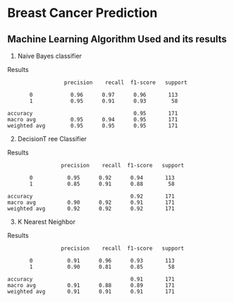 # Breast Cancer Prediction

## Machine Learning Algorithm Used and its results 

  1. Naive Bayes classifier

  
   Results
      
                      precision    recall  f1-score   support

           0            0.96      0.97      0.96       113
           1            0.95      0.91      0.93        58

    accuracy                                0.95       171
    macro avg           0.95      0.94      0.95       171
    weighted avg        0.95      0.95      0.95       171
      
  
  2. DecisionT ree Classifier
  
  Results
      
                     precision    recall  f1-score   support

           0           0.95      0.92      0.94       113
           1           0.85      0.91      0.88        58

    accuracy                               0.92       171
    macro avg          0.90      0.92      0.91       171
    weighted avg       0.92      0.92      0.92       171
      
  
  3. K Nearest Neighbor
  
  Results
      
                     precision    recall  f1-score   support

           0           0.91      0.96      0.93       113
           1           0.90      0.81      0.85        58

    accuracy                               0.91       171
    macro avg          0.91      0.88      0.89       171
    weighted avg       0.91      0.91      0.91       171
      
  
